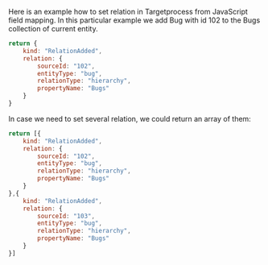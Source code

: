 Here is an example how to set relation in Targetprocess from JavaScript field mapping. In this particular example we add Bug with id 102 to the Bugs collection of current entity.

``` javascript
return {
    kind: "RelationAdded",
    relation: {
        sourceId: "102",
        entityType: "bug",
        relationType: "hierarchy",
        propertyName: "Bugs"
    }
}
```

In case we need to set several relation, we could return an array of them:

``` javascript
return [{
    kind: "RelationAdded",
    relation: {
        sourceId: "102",
        entityType: "bug",
        relationType: "hierarchy",
        propertyName: "Bugs"
    }
},{
    kind: "RelationAdded",
    relation: {
        sourceId: "103",
        entityType: "bug",
        relationType: "hierarchy",
        propertyName: "Bugs"
    }
}]
```